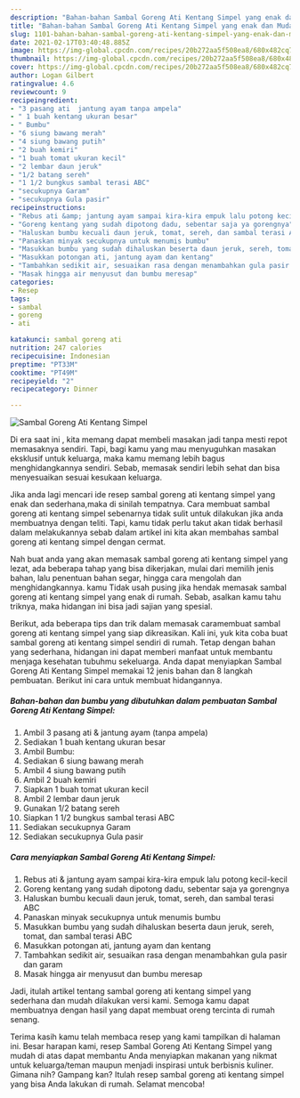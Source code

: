 ```yaml
---
description: "Bahan-bahan Sambal Goreng Ati Kentang Simpel yang enak dan Mudah Dibuat"
title: "Bahan-bahan Sambal Goreng Ati Kentang Simpel yang enak dan Mudah Dibuat"
slug: 1101-bahan-bahan-sambal-goreng-ati-kentang-simpel-yang-enak-dan-mudah-dibuat
date: 2021-02-17T03:40:48.885Z
image: https://img-global.cpcdn.com/recipes/20b272aa5f508ea8/680x482cq70/sambal-goreng-ati-kentang-simpel-foto-resep-utama.jpg
thumbnail: https://img-global.cpcdn.com/recipes/20b272aa5f508ea8/680x482cq70/sambal-goreng-ati-kentang-simpel-foto-resep-utama.jpg
cover: https://img-global.cpcdn.com/recipes/20b272aa5f508ea8/680x482cq70/sambal-goreng-ati-kentang-simpel-foto-resep-utama.jpg
author: Logan Gilbert
ratingvalue: 4.6
reviewcount: 9
recipeingredient:
- "3 pasang ati  jantung ayam tanpa ampela"
- " 1 buah kentang ukuran besar"
- " Bumbu"
- "6 siung bawang merah"
- "4 siung bawang putih"
- "2 buah kemiri"
- "1 buah tomat ukuran kecil"
- "2 lembar daun jeruk"
- "1/2 batang sereh"
- "1 1/2 bungkus sambal terasi ABC"
- "secukupnya Garam"
- "secukupnya Gula pasir"
recipeinstructions:
- "Rebus ati &amp; jantung ayam sampai kira-kira empuk lalu potong kecil-kecil"
- "Goreng kentang yang sudah dipotong dadu, sebentar saja ya gorengnya"
- "Haluskan bumbu kecuali daun jeruk, tomat, sereh, dan sambal terasi ABC"
- "Panaskan minyak secukupnya untuk menumis bumbu"
- "Masukkan bumbu yang sudah dihaluskan beserta daun jeruk, sereh, tomat, dan sambal terasi ABC"
- "Masukkan potongan ati, jantung ayam dan kentang"
- "Tambahkan sedikit air, sesuaikan rasa dengan menambahkan gula pasir dan garam"
- "Masak hingga air menyusut dan bumbu meresap"
categories:
- Resep
tags:
- sambal
- goreng
- ati

katakunci: sambal goreng ati 
nutrition: 247 calories
recipecuisine: Indonesian
preptime: "PT33M"
cooktime: "PT49M"
recipeyield: "2"
recipecategory: Dinner

---
```



![Sambal Goreng Ati Kentang Simpel](https://img-global.cpcdn.com/recipes/20b272aa5f508ea8/680x482cq70/sambal-goreng-ati-kentang-simpel-foto-resep-utama.jpg)

Di era  saat ini , kita memang dapat membeli masakan jadi tanpa mesti repot memasaknya sendiri. Tapi, bagi kamu yang mau menyuguhkan masakan eksklusif untuk keluarga, maka kamu memang lebih bagus menghidangkannya sendiri. Sebab, memasak sendiri lebih sehat dan bisa menyesuaikan sesuai kesukaan keluarga.

Jika anda lagi mencari ide resep sambal goreng ati kentang simpel yang enak dan sederhana,maka di sinilah tempatnya. Cara membuat sambal goreng ati kentang simpel  sebenarnya tidak sulit untuk dilakukan jika anda membuatnya dengan teliti. Tapi, kamu tidak perlu takut akan tidak berhasil dalam melakukannya 
sebab dalam artikel ini kita akan membahas sambal goreng ati kentang simpel dengan cermat.  



Nah buat anda yang akan memasak sambal goreng ati kentang simpel yang lezat, ada beberapa tahap yang bisa dikerjakan, mulai dari memilih jenis bahan, lalu penentuan bahan segar, hingga cara mengolah dan menghidangkannya. kamu Tidak usah pusing jika hendak memasak sambal goreng ati kentang simpel yang enak di rumah. Sebab, asalkan kamu  tahu triknya, maka hidangan ini bisa jadi sajian yang spesial.

Berikut, ada beberapa tips dan trik dalam memasak caramembuat sambal goreng ati kentang simpel yang siap dikreasikan. Kali ini, yuk kita coba buat sambal goreng ati kentang simpel sendiri di rumah. Tetap dengan bahan yang sederhana, hidangan ini dapat memberi manfaat untuk membantu menjaga kesehatan tubuhmu sekeluarga. Anda dapat menyiapkan Sambal Goreng Ati Kentang Simpel memakai 12 jenis bahan dan 8 langkah pembuatan. Berikut ini cara untuk membuat hidangannya.

<!--inarticleads1-->

##### Bahan-bahan dan bumbu yang dibutuhkan dalam pembuatan Sambal Goreng Ati Kentang Simpel:

1. Ambil 3 pasang ati &amp; jantung ayam (tanpa ampela)
1. Sediakan  1 buah kentang ukuran besar
1. Ambil  Bumbu:
1. Sediakan 6 siung bawang merah
1. Ambil 4 siung bawang putih
1. Ambil 2 buah kemiri
1. Siapkan 1 buah tomat ukuran kecil
1. Ambil 2 lembar daun jeruk
1. Gunakan 1/2 batang sereh
1. Siapkan 1 1/2 bungkus sambal terasi ABC
1. Sediakan secukupnya Garam
1. Sediakan secukupnya Gula pasir




<!--inarticleads2-->

##### Cara menyiapkan Sambal Goreng Ati Kentang Simpel:

1. Rebus ati &amp; jantung ayam sampai kira-kira empuk lalu potong kecil-kecil
1. Goreng kentang yang sudah dipotong dadu, sebentar saja ya gorengnya
1. Haluskan bumbu kecuali daun jeruk, tomat, sereh, dan sambal terasi ABC
1. Panaskan minyak secukupnya untuk menumis bumbu
1. Masukkan bumbu yang sudah dihaluskan beserta daun jeruk, sereh, tomat, dan sambal terasi ABC
1. Masukkan potongan ati, jantung ayam dan kentang
1. Tambahkan sedikit air, sesuaikan rasa dengan menambahkan gula pasir dan garam
1. Masak hingga air menyusut dan bumbu meresap




Jadi, itulah artikel tentang  sambal goreng ati kentang simpel  yang sederhana dan mudah dilakukan versi kami. Semoga kamu dapat membuatnya dengan hasil yang dapat membuat oreng tercinta di rumah senang. 

Terima kasih kamu telah membaca resep yang kami tampilkan di halaman ini. Besar harapan kami, resep  Sambal Goreng Ati Kentang Simpel yang mudah di atas dapat membantu Anda menyiapkan makanan yang nikmat untuk keluarga/teman maupun menjadi inspirasi untuk berbisnis kuliner. Gimana nih? Gampang kan? Itulah resep sambal goreng ati kentang simpel yang bisa Anda lakukan di rumah. Selamat mencoba!

